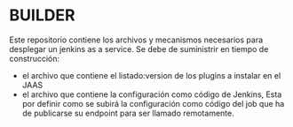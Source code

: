 # BUILDER
Este repositorio contiene los archivos y mecanismos necesarios para desplegar un jenkins as a service. 
Se debe de suministrir en tiempo de construcción:
- el archivo que contiene el listado:version de los plugins a instalar en el JAAS
- el archivo que contiene la configuración como código de Jenkins,
Esta por definir como se subirá la configuración como código del job que ha de publicarse su endpoint para ser llamado remotamente. 